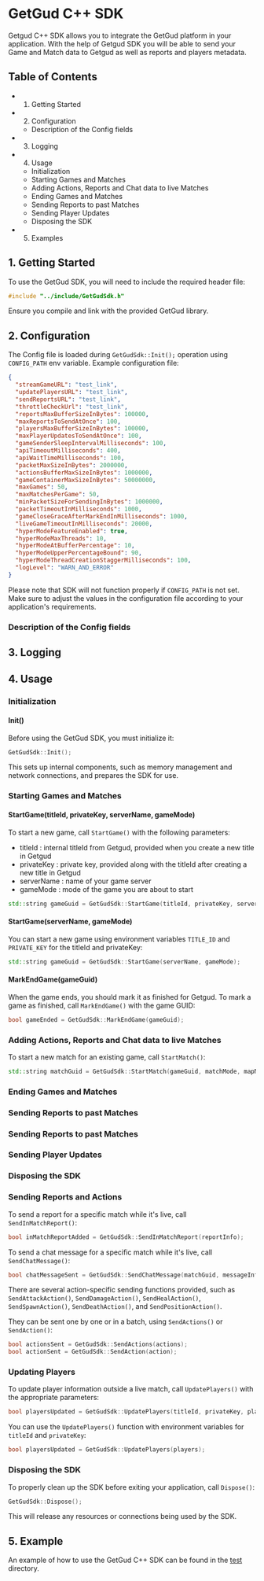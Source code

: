 # GetGud C++ SDK
Getgud C++ SDK allows you to integrate the GetGud platform in your application. With the help of Getgud SDK you will be able to send your Game and Match data to Getgud as well as reports and players metadata.

## Table of Contents

- 1. Getting Started
- 2. Configuration
    - Description of the Config fields
- 3. Logging
- 4. Usage
    - Initialization
    - Starting Games and Matches
    - Adding Actions, Reports and Chat data to live Matches
    - Ending Games and Matches
    - Sending Reports to past Matches
    - Sending Player Updates
    - Disposing the SDK
- 5. Examples

## 1. Getting Started

To use the GetGud SDK, you will need to include the required header file:

```cpp
#include "../include/GetGudSdk.h"
```

Ensure you compile and link with the provided GetGud library.


## 2. Configuration

The Config file is loaded during `GetGudSdk::Init();` operation using `CONFIG_PATH` env variable.
Example configuration file:

```json
{
  "streamGameURL": "test_link",
  "updatePlayersURL": "test_link",
  "sendReportsURL": "test_link",
  "throttleCheckUrl": "test_link",
  "reportsMaxBufferSizeInBytes": 100000,
  "maxReportsToSendAtOnce": 100,
  "playersMaxBufferSizeInBytes": 100000,
  "maxPlayerUpdatesToSendAtOnce": 100,
  "gameSenderSleepIntervalMilliseconds": 100,
  "apiTimeoutMilliseconds": 400,
  "apiWaitTimeMilliseconds": 100,
  "packetMaxSizeInBytes": 2000000,
  "actionsBufferMaxSizeInBytes": 1000000,
  "gameContainerMaxSizeInBytes": 50000000,
  "maxGames": 50,
  "maxMatchesPerGame": 50,
  "minPacketSizeForSendingInBytes": 1000000,
  "packetTimeoutInMilliseconds": 1000,
  "gameCloseGraceAfterMarkEndInMilliseconds": 1000,
  "liveGameTimeoutInMilliseconds": 20000,
  "hyperModeFeatureEnabled": true,
  "hyperModeMaxThreads": 10,
  "hyperModeAtBufferPercentage": 10,
  "hyperModeUpperPercentageBound": 90,
  "hyperModeThreadCreationStaggerMilliseconds": 100,
  "logLevel": "WARN_AND_ERROR"
}
```

Please note that SDK will not function properly if `CONFIG_PATH` is not set.
Make sure to adjust the values in the configuration file according to your application's requirements.

### Description of the Config fields

## 3. Logging

## 4. Usage

### Initialization

#### Init()

Before using the GetGud SDK, you must initialize it:

```cpp
GetGudSdk::Init();
```

This sets up internal components, such as memory management and network connections, and prepares the SDK for use.

### Starting Games and Matches

#### StartGame(titleId, privateKey, serverName, gameMode)

To start a new game, call `StartGame()` with the following parameters:
* titleId : internal titleId from Getgud, provided when you create a new title in Getgud
* privateKey : private key, provided along with the titleId after creating a new title in Getgud
* serverName : name of your game server
* gameMode : mode of the game you are about to start

```cpp
std::string gameGuid = GetGudSdk::StartGame(titleId, privateKey, serverName, gameMode);
```

#### StartGame(serverName, gameMode)

You can start a new game using environment variables `TITLE_ID` and `PRIVATE_KEY` for the titleId and privateKey:

```cpp
std::string gameGuid = GetGudSdk::StartGame(serverName, gameMode);
```

#### MarkEndGame(gameGuid)

When the game ends, you should mark it as finished for Getgud. To mark a game as finished, call `MarkEndGame()` with the game GUID:

```cpp
bool gameEnded = GetGudSdk::MarkEndGame(gameGuid);
```

### Adding Actions, Reports and Chat data to live Matches

To start a new match for an existing game, call `StartMatch()`:

```cpp
std::string matchGuid = GetGudSdk::StartMatch(gameGuid, matchMode, mapName);
```

### Ending Games and Matches

### Sending Reports to past Matches

### Sending Reports to past Matches

### Sending Player Updates

### Disposing the SDK

### Sending Reports and Actions

To send a report for a specific match while it's live, call `SendInMatchReport()`:

```cpp
bool inMatchReportAdded = GetGudSdk::SendInMatchReport(reportInfo);
```

To send a chat message for a specific match while it's live, call `SendChatMessage()`:

```cpp
bool chatMessageSent = GetGudSdk::SendChatMessage(matchGuid, messageInfo);
```

There are several action-specific sending functions provided, such as `SendAttackAction()`, `SendDamageAction()`, `SendHealAction()`, `SendSpawnAction()`, `SendDeathAction()`, and `SendPositionAction()`.

They can be sent one by one or in a batch, using `SendActions()` or `SendAction()`:

```cpp
bool actionsSent = GetGudSdk::SendActions(actions);
bool actionSent = GetGudSdk::SendAction(action);
```

### Updating Players

To update player information outside a live match, call `UpdatePlayers()` with the appropriate parameters:

```cpp
bool playersUpdated = GetGudSdk::UpdatePlayers(titleId, privateKey, players);
```

You can use the `UpdatePlayers()` function with environment variables for `titleId` and `privateKey`:

```cpp
bool playersUpdated = GetGudSdk::UpdatePlayers(players);
```

### Disposing the SDK

To properly clean up the SDK before exiting your application, call `Dispose()`:

```cpp
GetGudSdk::Dispose();
```

This will release any resources or connections being used by the SDK.

## 5. Example

An example of how to use the GetGud C++ SDK can be found in the [test](../test) directory.
